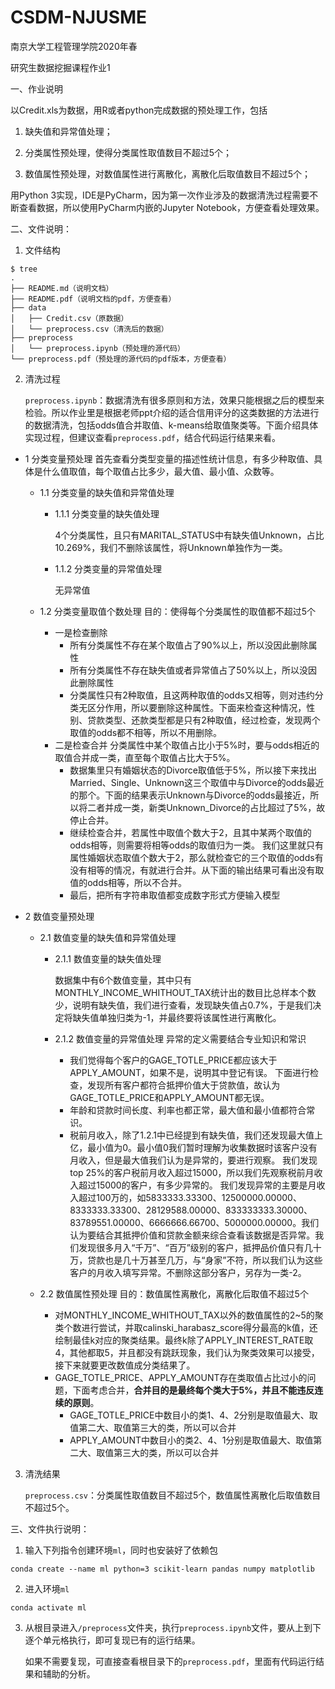 # CSDM-NJUSME
南京大学工程管理学院2020年春

研究生数据挖掘课程作业1



一、作业说明

以Credit.xls为数据，用R或者python完成数据的预处理工作，包括

1. 缺失值和异常值处理；

2. 分类属性预处理，使得分类属性取值数目不超过5个；

3. 数值属性预处理，对数值属性进行离散化，离散化后取值数目不超过5个；

用Python 3实现，IDE是PyCharm，因为第一次作业涉及的数据清洗过程需要不断查看数据，所以使用PyCharm内嵌的Jupyter Notebook，方便查看处理效果。



二、文件说明：

1. 文件结构

```shell
$ tree
.
├── README.md（说明文档）
├── README.pdf（说明文档的pdf，方便查看）
├── data
│   ├── Credit.csv（原数据）
│   └── preprocess.csv（清洗后的数据）
├── preprocess
│   └── preprocess.ipynb（预处理的源代码）
└── preprocess.pdf（预处理的源代码的pdf版本，方便查看）
```



2. 清洗过程

   `preprocess.ipynb`：数据清洗有很多原则和方法，效果只能根据之后的模型来检验。所以作业里是根据老师ppt介绍的适合信用评分的这类数据的方法进行的数据清洗，包括odds值合并取值、k-means给取值聚类等。下面介绍具体实现过程，但建议查看`preprocess.pdf`，结合代码运行结果来看。

- 1 分类变量预处理
  首先查看分类型变量的描述性统计信息，有多少种取值、具体是什么值取值，每个取值占比多少，最大值、最小值、众数等。

  - 1.1 分类变量的缺失值和异常值处理

    - 1.1.1 分类变量的缺失值处理

      4个分类属性，且只有MARITAL_STATUS中有缺失值Unknown，占比10.269%，我们不删除该属性，将Unknown单独作为一类。

    - 1.1.2 分类变量的异常值处理

      无异常值

  - 1.2 分类变量取值个数处理
    目的：使得每个分类属性的取值都不超过5个

    - 一是检查删除
      - 所有分类属性不存在某个取值占了90%以上，所以没因此删除属性
      - 所有分类属性不存在缺失值或者异常值占了50%以上，所以没因此删除属性
      - 分类属性只有2种取值，且这两种取值的odds又相等，则对违约分类无区分作用，所以要删除这种属性。下面来检查这种情况，性别、贷款类型、还款类型都是只有2种取值，经过检查，发现两个取值的odds都不相等，所以不用删除。
    - 二是检查合并
      分类属性中某个取值占比小于5%时，要与odds相近的取值合并成一类，直至每个取值占比大于5%。
      - 数据集里只有婚姻状态的Divorce取值低于5%，所以接下来找出Married、Single、Unknown这三个取值中与Divorce的odds最近的那个。下面的结果表示Unknown与Divorce的odds最接近，所以将二者并成一类，新类Unknown_Divorce的占比超过了5%，故停止合并。
      - 继续检查合并，若属性中取值个数大于2，且其中某两个取值的odds相等，则需要将相等odds的取值归为一类。
        我们这里就只有属性婚姻状态取值个数大于2，那么就检查它的三个取值的odds有没有相等的情况，有就进行合并。从下面的输出结果可看出没有取值的odds相等，所以不合并。
      - 最后，把所有字符串取值都变成数字形式方便输入模型

- 2 数值变量预处理

  - 2.1 数值变量的缺失值和异常值处理

    - 2.1.1 数值变量的缺失值处理

      数据集中有6个数值变量，其中只有MONTHLY_INCOME_WHITHOUT_TAX统计出的数目比总样本个数少，说明有缺失值，我们进行查看，发现缺失值占0.7%，于是我们决定将缺失值单独归类为-1，并最终要将该属性进行离散化。

    - 2.1.2 数值变量的异常值处理
      异常的定义需要结合专业知识和常识

      - 我们觉得每个客户的GAGE_TOTLE_PRICE都应该大于APPLY_AMOUNT，如果不是，说明其中登记有误。 下面进行检查，发现所有客户都符合抵押价值大于贷款值，故认为GAGE_TOTLE_PRICE和APPLY_AMOUNT都无误。
      - 年龄和贷款时间长度、利率也都正常，最大值和最小值都符合常识。
      - 税前月收入，除了1.2.1中已经提到有缺失值，我们还发现最大值上亿，最小值为0。最小值0我们暂时理解为收集数据时该客户没有月收入，但是最大值我们认为是异常的，要进行观察。
        我们发现top 25%的客户税前月收入超过15000，所以我们先观察税前月收入超过15000的客户，有多少异常的。
        我们发现异常的主要是月收入超过100万的，如5833333.33300、12500000.00000、8333333.33300、28129588.00000、833333333.30000、83789551.00000、6666666.66700、5000000.00000。我们认为要结合其抵押价值和贷款金额来综合查看该数据是否异常。我们发现很多月入“千万”、“百万”级别的客户，抵押品价值只有几十万，贷款也是几十万甚至几万，与“身家”不符，所以我们认为这些客户的月收入填写异常。不删除这部分客户，另存为一类-2。

  - 2.2 数值属性预处理
    目的：数值属性离散化，离散化后取值不超过5个

    - 对MONTHLY_INCOME_WHITHOUT_TAX以外的数值属性的2~5的聚类个数进行尝试，并取calinski_harabasz_score得分最高的k值，还绘制最佳k对应的聚类结果。最终k除了APPLY_INTEREST_RATE取4，其他都取5，并且都没有跳跃现象，我们认为聚类效果可以接受，接下来就要更改数值成分类结果了。
    - GAGE_TOTLE_PRICE、APPLY_AMOUNT存在类取值占比过小的问题，下面考虑合并，**合并目的是最终每个类大于5%，并且不能违反连续的原则**。
      - GAGE_TOTLE_PRICE中数目小的类1、4、2分别是取值最大、取值第二大、取值第三大的类，所以可以合并
      - APPLY_AMOUNT中数目小的类2、4、1分别是取值最大、取值第二大、取值第三大的类，所以可以合并



3. 清洗结果

   `preprocess.csv`：分类属性取值数目不超过5个，数值属性离散化后取值数目不超过5个。



三、文件执行说明：

1. 输入下列指令创建环境`ml`，同时也安装好了依赖包

```shell
conda create --name ml python=3 scikit-learn pandas numpy matplotlib
```

2. 进入环境`ml`

```shell
conda activate ml
```

3. 从根目录进入`/preprocess`文件夹，执行`preprocess.ipynb`文件，要从上到下逐个单元格执行，即可复现已有的运行结果。

   如果不需要复现，可直接查看根目录下的`preprocess.pdf`，里面有代码运行结果和辅助的分析。
